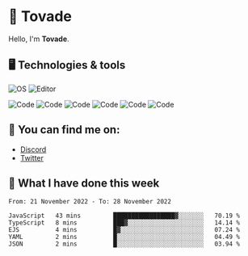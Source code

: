 # 👋 Tovade
Hello, I'm **Tovade**.

## 🖥️ Technologies & tools

![OS](https://img.shields.io/badge/OS-Windows-informational?style=flat&logo=OS&logoColor=white&color=2bbc8a)
![Editor](https://img.shields.io/badge/Editor-VScode-informational?style=flat&logo=Editor&logoColor=white&color=2bbc8a)

![Code](https://img.shields.io/badge/Code-Javascript-informational?style=flat&logo=Code&logoColor=white&color=2bbc8a)
![Code](https://img.shields.io/badge/Code-Nodejs-informational?style=flat&logo=Code&logoColor=white&color=2bbc8a)
![Code](https://img.shields.io/badge/Code-Typescript-informational?style=flat&logo=Code&logoColor=white&color=2bbc8a) 
![Code](https://img.shields.io/badge/Code-HTML-informational?style=flat&logo=Code&logoColor=white&color=2bbc8a)
![Code](https://img.shields.io/badge/Code-CSS-informational?style=flat&logo=Code&logoColor=white&color=2bbc8a)
![Code](https://img.shields.io/badge/Code-React-informational?style=flat&logo=Code&logoColor=white&color=2bbc8a)

## 👭 You can find me on:
- [Discord](https://discord.gg/y3eQ8wraD5)
- [Twitter](https://twitter.com/tovados)
## 📰 What I have done this week
<!--START_SECTION:waka-->

```text
From: 21 November 2022 - To: 28 November 2022

JavaScript   43 mins         █████████████████▓░░░░░░░   70.19 %
TypeScript   8 mins          ███▓░░░░░░░░░░░░░░░░░░░░░   14.14 %
EJS          4 mins          █▓░░░░░░░░░░░░░░░░░░░░░░░   07.24 %
YAML         2 mins          █░░░░░░░░░░░░░░░░░░░░░░░░   04.49 %
JSON         2 mins          █░░░░░░░░░░░░░░░░░░░░░░░░   03.94 %
```

<!--END_SECTION:waka-->

